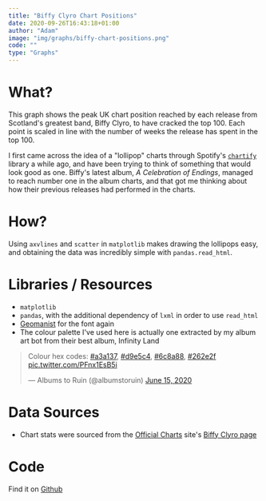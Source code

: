 ```yaml
---
title: "Biffy Clyro Chart Positions"
date: 2020-09-26T16:43:18+01:00
author: "Adam"
image: "img/graphs/biffy-chart-positions.png"
code: ""
type: "Graphs"
---
```


# What?
This graph shows the peak UK chart position reached by each release from
Scotland's greatest band, Biffy Clyro, to have cracked the top 100. Each point
is scaled in line with the number of weeks the release has spent in the top 100.

I first came across the idea of a "lollipop" charts through Spotify's
[`chartify`](<https://github.com/spotify/chartify>) library a while ago, and 
have been trying to think of something that would look good as one. Biffy's 
latest album, _A Celebration of Endings_, managed to reach number one in the
album charts, and that got me thinking about how their previous releases had
performed in the charts.

# How?
Using `axvlines` and `scatter` in `matplotlib` makes drawing the lollipops easy,
and obtaining the data was incredibly simple with `pandas.read_html`.

# Libraries / Resources
- `matplotlib`
- `pandas`, with the additional dependency of `lxml` in order to use `read_html`
- [Geomanist](<https://www.atipofoundry.com/fonts/geomanist>) for the font again
- The colour palette I've used here is actually one extracted by my album art
  bot from their best album, Infinity Land
<blockquote class="twitter-tweet" data-theme="dark" data-align="center"><p lang="fr" dir="ltr">Colour hex codes: <a href="https://twitter.com/hashtag/a3a137?src=hash&amp;ref_src=twsrc%5Etfw">#a3a137</a>, <a href="https://twitter.com/hashtag/d9e5c4?src=hash&amp;ref_src=twsrc%5Etfw">#d9e5c4</a>, <a href="https://twitter.com/hashtag/6c8a88?src=hash&amp;ref_src=twsrc%5Etfw">#6c8a88</a>, <a href="https://twitter.com/hashtag/262e2f?src=hash&amp;ref_src=twsrc%5Etfw">#262e2f</a> <a href="https://t.co/PFnx1EsB5i">pic.twitter.com/PFnx1EsB5i</a></p>&mdash; Albums to Ruin (@albumstoruin) <a href="https://twitter.com/albumstoruin/status/1272440577842388992?ref_src=twsrc%5Etfw">June 15, 2020</a></blockquote> <script async src="https://platform.twitter.com/widgets.js" charset="utf-8"></script>

# Data Sources
- Chart stats were sourced from the [Official Charts](<https://www.officialcharts.com/>)
  site's [Biffy Clyro page](<https://www.officialcharts.com/artist/10292/biffy-clyro/>)

# Code
Find it on [Github](<https://github.com/asongtoruin/data_analysis/blob/master/music/charts/biffy_charts.py>)
